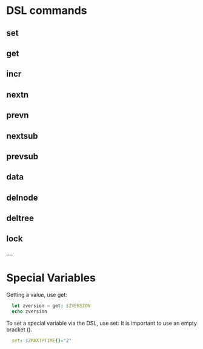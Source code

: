 # DSL commands

## set
## get
## incr
## nextn
## prevn
## nextsub
## prevsub
## data
## delnode
## deltree
## lock
....

# Special Variables
Getting a value, use get:
```nim
  let zversion = get: $ZVERSION
  echo zversion
```

To set a special variable via the DSL, use set:
It is important to use an empty bracket ().
```nim
  set: $ZMAXTPTIME()="2"
```